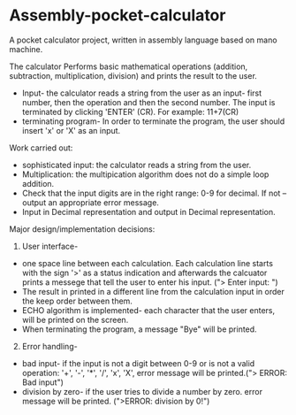 # Assembly-pocket-calculator

A pocket calculator project, written in assembly language based on mano machine.

The calculator Performs basic mathematical operations (addition, subtraction, multiplication, division) and prints the result to the user.
* Input- the calculator reads a string from the user as an input- first number, then the operation and then the second number. The input is terminated by clicking 'ENTER' (CR). For example: 11+7(CR)
* terminating program- In order to terminate the program, the user should insert 'x' or 'X' as an input.
  
 Work carried out:
* sophisticated input: the calculator reads a string from the user.
* Multiplication: the multipication algorithm does not do a simple loop addition.
* Check that the input digits are in the right range: 0-9 for decimal. If not – output an appropriate error message.
* Input in Decimal representation and output in Decimal representation.

Major design/implementation decisions:
1. User interface- 
  * one space line between each calculation. Each calculation line starts with the sign '>' as a status indication and afterwards the calcuator prints a messege that tell the       user to enter his input. ("> Enter input: ")
  * The result in printed in a different line from the calculation input in order the keep order  between them.
  * ECHO algorithm is implemented- each character that the user enters, will be printed on the screen.
  * When terminating the program, a message "Bye" will be printed.
 
2. Error handling-
  * bad input- if the input is not a digit between 0-9 or is not a valid operation: '+', '-', '*', '/', 'x', 'X', error message will be printed.("> ERROR: Bad input")
  * division by zero- if the user tries to divide a number by zero. error message will be printed. (">ERROR: division by 0!")
